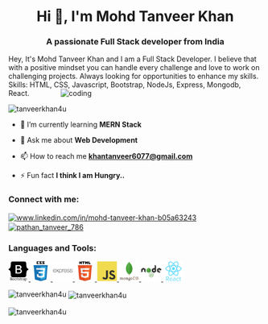 <h1 align="center">Hi 👋, I'm Mohd Tanveer Khan</h1>
<h3 align="center">A passionate Full Stack developer from India</h3>
<p3 align="center">Hey, It's Mohd Tanveer Khan and I am a Full Stack Developer. I believe that with a positive mindset you can handle every challenge and love to work on challenging projects. Always looking for opportunities to enhance my skills. 
Skills: HTML, CSS, Javascript, Bootstrap, NodeJs, Express, Mongodb, React.</p3>

<img align="right" alt= "coding" width="400" src="https://user-images.githubusercontent.com/55389276/140866485-8fb1c876-9a8f-4d6a-98dc-08c4981eaf70.gif">

<p align="left"> <img src="https://komarev.com/ghpvc/?username=tanveerkhan4u&label=Profile%20views&color=0e75b6&style=flat" alt="tanveerkhan4u" /> </p>

- 🌱 I’m currently learning **MERN Stack**

- 💬 Ask me about **Web Development**

- 📫 How to reach me **khantanveer6077@gmail.com**

- ⚡ Fun fact **I think I am Hungry..**

<h3 align="left">Connect with me:</h3>
<p align="left">
<a href="https://linkedin.com/in/www.linkedin.com/in/mohd-tanveer-khan-b05a63243" target="blank"><img align="center" src="https://raw.githubusercontent.com/rahuldkjain/github-profile-readme-generator/master/src/images/icons/Social/linked-in-alt.svg" alt="www.linkedin.com/in/mohd-tanveer-khan-b05a63243" height="30" width="40" /></a>
<a href="https://instagram.com/pathan_tanveer_786" target="blank"><img align="center" src="https://raw.githubusercontent.com/rahuldkjain/github-profile-readme-generator/master/src/images/icons/Social/instagram.svg" alt="pathan_tanveer_786" height="30" width="40" /></a>
</p>

<h3 align="left">Languages and Tools:</h3>
<p align="left"> <a href="https://getbootstrap.com" target="_blank" rel="noreferrer"> <img src="https://raw.githubusercontent.com/devicons/devicon/master/icons/bootstrap/bootstrap-plain-wordmark.svg" alt="bootstrap" width="40" height="40"/> </a> <a href="https://www.w3schools.com/css/" target="_blank" rel="noreferrer"> <img src="https://raw.githubusercontent.com/devicons/devicon/master/icons/css3/css3-original-wordmark.svg" alt="css3" width="40" height="40"/> </a> <a href="https://expressjs.com" target="_blank" rel="noreferrer"> <img src="https://raw.githubusercontent.com/devicons/devicon/master/icons/express/express-original-wordmark.svg" alt="express" width="40" height="40"/> </a> <a href="https://www.w3.org/html/" target="_blank" rel="noreferrer"> <img src="https://raw.githubusercontent.com/devicons/devicon/master/icons/html5/html5-original-wordmark.svg" alt="html5" width="40" height="40"/> </a> <a href="https://developer.mozilla.org/en-US/docs/Web/JavaScript" target="_blank" rel="noreferrer"> <img src="https://raw.githubusercontent.com/devicons/devicon/master/icons/javascript/javascript-original.svg" alt="javascript" width="40" height="40"/> </a> <a href="https://www.mongodb.com/" target="_blank" rel="noreferrer"> <img src="https://raw.githubusercontent.com/devicons/devicon/master/icons/mongodb/mongodb-original-wordmark.svg" alt="mongodb" width="40" height="40"/> </a> <a href="https://nodejs.org" target="_blank" rel="noreferrer"> <img src="https://raw.githubusercontent.com/devicons/devicon/master/icons/nodejs/nodejs-original-wordmark.svg" alt="nodejs" width="40" height="40"/> </a> <a href="https://reactjs.org/" target="_blank" rel="noreferrer"> <img src="https://raw.githubusercontent.com/devicons/devicon/master/icons/react/react-original-wordmark.svg" alt="react" width="40" height="40"/> </a> </p>

<p><img align="left" src="https://github-readme-stats.vercel.app/api/top-langs?username=tanveerkhan4u&show_icons=true&locale=en&layout=compact" alt="tanveerkhan4u" /></p>

<p>&nbsp;<img align="center" src="https://github-readme-stats.vercel.app/api?username=tanveerkhan4u&show_icons=true&locale=en" alt="tanveerkhan4u" /></p>

<p><img align="center" src="https://github-readme-streak-stats.herokuapp.com/?user=tanveerkhan4u&" alt="tanveerkhan4u" /></p>
